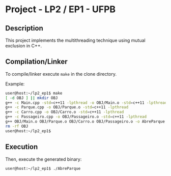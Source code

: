 # Project - LP2 / EP1 - UFPB

## Description

This project implements the multithreading technique using mutual exclusion in C++.

## Compilation/Linker

To compile/linker execute `make` in the clone directory.

Example:

```bash
user@host:~/lp2_ep1$ make
[ -d OBJ ] || mkdir OBJ
g++ -c Main.cpp -std=c++11 -lpthread -o OBJ/Main.o -std=c++11 -lpthread
g++ -c Parque.cpp -o OBJ/Parque.o -std=c++11 -lpthread
g++ -c Carro.cpp -o OBJ/Carro.o -std=c++11 -lpthread
g++ -c Passageiro.cpp -o OBJ/Passageiro.o -std=c++11 -lpthread
g++ OBJ/Main.o OBJ/Parque.o OBJ/Carro.o OBJ/Passageiro.o -o AbreParque -std=c++11 -lpthread
rm -rf OBJ
user@host:~/lp2_ep1$
```

## Execution

Then, execute the generated binary:

```bash
user@host:~/lp2_ep1$ ./AbreParque
```

